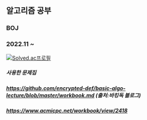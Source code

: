 ## 알고리즘 공부
### BOJ
### 2022.11 ~
[![Solved.ac프로필](http://mazassumnida.wtf/api/v2/generate_badge?boj=americanoisice)](https://solved.ac/americanoisice)


##### 사용한 문제집
##### https://github.com/encrypted-def/basic-algo-lecture/blob/master/workbook.md (출처:바킹독 블로그)
##### https://www.acmicpc.net/workbook/view/2418
